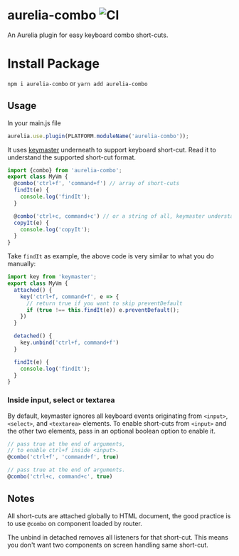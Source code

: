 # aurelia-combo ![CI](https://github.com/aurelia-contrib/aurelia-combo/workflows/CI/badge.svg)

An Aurelia plugin for easy keyboard combo short-cuts.

# Install Package

`npm i aurelia-combo` or `yarn add aurelia-combo`

## Usage

In your main.js file

```js
aurelia.use.plugin(PLATFORM.moduleName('aurelia-combo'));
```

It uses [keymaster](https://github.com/madrobby/keymaster) underneath to support keyboard short-cut. Read it to understand the supported short-cut format.

```js
import {combo} from 'aurelia-combo';
export class MyVm {
  @combo('ctrl+f', 'command+f') // array of short-cuts
  findIt(e) {
    console.log('findIt');
  }

  @combo('ctrl+c, command+c') // or a string of all, keymaster understands
  copyIt(e) {
    console.log('copyIt');
  }
}
```

Take `findIt` as example, the above code is very similar to what you do manually:
```js
import key from 'keymaster';
export class MyVm {
  attached() {
    key('ctrl+f, command+f', e => {
      // return true if you want to skip preventDefault
      if (true !== this.findIt(e)) e.preventDefault();
    })
  }

  detached() {
    key.unbind('ctrl+f, command+f')
  }

  findIt(e) {
    console.log('findIt');
  }
}
```

### Inside input, select or textarea

By default, keymaster ignores all keyboard events originating from `<input>`, `<select>`, and `<textarea>` elements. To enable short-cuts from `<input>` and the other two elements, pass in an optional boolean option to enable it.

```js
// pass true at the end of arguments,
// to enable ctrl+f inside <input>.
@combo('ctrl+f', 'command+f', true)

// pass true at the end of arguments.
@combo('ctrl+c, command+c', true)
```

## Notes

All short-cuts are attached globally to HTML document, the good practice is to use `@combo` on component loaded by router.

The unbind in detached removes all listeners for that short-cut. This means you don't want two components on screen handling same short-cut.

